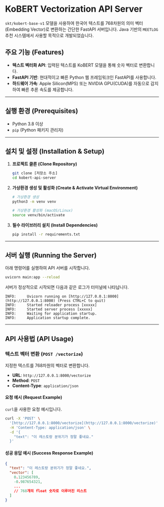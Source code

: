 # KoBERT Vectorization API Server

`skt/kobert-base-v1` 모델을 사용하여 한국어 텍스트를 768차원의 의미 벡터(Embedding Vector)로 변환하는 간단한 FastAPI 서버입니다. Java 기반의 `MEETLOG` 추천 시스템에서 사용할 목적으로 개발되었습니다.

## 주요 기능 (Features)

- **텍스트 벡터화 API**: 입력된 텍스트를 KoBERT 모델을 통해 숫자 벡터로 변환합니다.
- **FastAPI 기반**: 현대적이고 빠른 Python 웹 프레임워크인 FastAPI를 사용합니다.
- **하드웨어 가속**: Apple Silicon(MPS) 또는 NVIDIA GPU(CUDA)를 자동으로 감지하여 빠른 추론 속도를 제공합니다.

---

## 실행 환경 (Prerequisites)

- Python 3.8 이상
- `pip` (Python 패키지 관리자)

---

## 설치 및 설정 (Installation & Setup)

1.  **프로젝트 클론 (Clone Repository)**
    ```bash
    git clone [저장소 주소]
    cd kobert-api-server
    ```

2.  **가상환경 생성 및 활성화 (Create & Activate Virtual Environment)**
    ```bash
    # 가상환경 생성
    python3 -m venv venv

    # 가상환경 활성화 (macOS/Linux)
    source venv/bin/activate
    ```

3.  **필수 라이브러리 설치 (Install Dependencies)**
    ```bash
    pip install -r requirements.txt
    ```

---

## 서버 실행 (Running the Server)

아래 명령어를 실행하여 API 서버를 시작합니다.

```bash
uvicorn main:app --reload
```

서버가 정상적으로 시작되면 다음과 같은 로그가 터미널에 나타납니다.

```
INFO:     Uvicorn running on [http://127.0.0.1:8000](http://127.0.0.1:8000) (Press CTRL+C to quit)
INFO:     Started reloader process [xxxxx]
INFO:     Started server process [xxxxx]
INFO:     Waiting for application startup.
INFO:     Application startup complete.
```

---

## API 사용법 (API Usage)

### 텍스트 벡터 변환 (`POST /vectorize`)

지정한 텍스트를 768차원의 벡터로 변환합니다.

- **URL**: `http://127.0.0.1:8000/vectorize`
- **Method**: `POST`
- **Content-Type**: `application/json`

#### 요청 예시 (Request Example)

`curl`을 사용한 요청 예시입니다.

```bash
curl -X 'POST' \
  '[http://127.0.0.1:8000/vectorize](http://127.0.0.1:8000/vectorize)' \
  -H 'Content-Type: application/json' \
  -d '{
    "text": "이 레스토랑 분위기가 정말 좋네요."
  }'
```

#### 성공 응답 예시 (Success Response Example)

```json
{
  "text": "이 레스토랑 분위기가 정말 좋네요.",
  "vector": [
    0.123456789,
    -0.987654321,
    ... 
    // 768개의 float 숫자로 이루어진 리스트
  ]
}
```